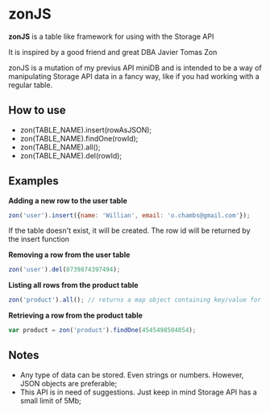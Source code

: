 zonJS
=====

**zonJS** is a table like framework for using with the Storage API

It is inspired by a good friend and great DBA Javier Tomas Zon

zonJS is a mutation of my previus API miniDB and is intended to be a way of manipulating Storage API data in a fancy way, like if you had working with a regular table.

How to use
-----------------------

 * zon(TABLE_NAME).insert(rowAsJSON);
 * zon(TABLE_NAME).findOne(rowId);
 * zon(TABLE_NAME).all();
 * zon(TABLE_NAME).del(rowId);

Examples
------------------------

**Adding a new row to the user table**
```javascript
zon('user').insert({name: 'Willian', email: 'o.chambs@gmail.com'});
```
If the table doesn't exist, it will be created. The row id will be returned by the insert function

**Removing a row from the user table**
```javascript
zon('user').del(8739874397494);
```
**Listing all rows from the product table**
```javascript
zon('product').all(); // returns a map object containing key/value for each row
```
**Retrieving a row from the product table**
```javascript
var product = zon('product').findOne(4545498504854);
```
Notes
------------------------

 * Any type of data can be stored. Even strings or numbers. However, JSON objects are preferable;
 * This API is in need of suggestions. Just keep in mind Storage API has a small limit of 5Mb;